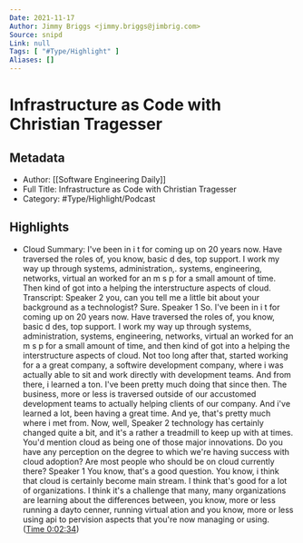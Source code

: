 ```yaml
---
Date: 2021-11-17
Author: Jimmy Briggs <jimmy.briggs@jimbrig.com>
Source: snipd
Link: null
Tags: [ "#Type/Highlight" ]
Aliases: []
---
```

# Infrastructure as Code with Christian Tragesser

## Metadata
- Author: [[Software Engineering Daily]]
- Full Title: Infrastructure as Code with Christian Tragesser
- Category: #Type/Highlight/Podcast

## Highlights
- Cloud
  Summary:
  I've been in i t for coming up on 20 years now. Have traversed the roles of, you know, basic d des, top support. I work my way up through systems, administration,. systems, engineering, networks, virtual an worked for an m s p for a small amount of time. Then kind of got into a helping the interstructure aspects of cloud.
  Transcript:
  Speaker 2
  you, can you tell me a little bit about your background as a technologist? Sure.
  Speaker 1
  So. I've been in i t for coming up on 20 years now. Have traversed the roles of, you know, basic d des, top support. I work my way up through systems, administration, systems, engineering, networks, virtual an worked for an m s p for a small amount of time, and then kind of got into a helping the interstructure aspects of cloud. Not too long after that, started working for a a great company, a softwire development company, where i was actually able to sit and work directly with development teams. And from there, i learned a ton. I've been pretty much doing that since then. The business, more or less is traversed outside of our accustomed development teams to actually helping clients of our company. And i've learned a lot, been having a great time. And ye, that's pretty much where i met from. Now, well,
  Speaker 2
  technology has certainly changed quite a bit, and it's a rather a treadmill to keep up with at times. You'd mention cloud as being one of those major innovations. Do you have any perception on the degree to which we're having success with cloud adoption? Are most people who should be on cloud currently there?
  Speaker 1
  You know, that's a good question. You know, i think that cloud is certainly become main stream. I think that's good for a lot of organizations. I think it's a challenge that many, many organizations are learning about the differences between, you know, more or less running a dayto cenner, running virtual ation and you know, more or less using api to pervision aspects that you're now managing or using. ([Time 0:02:34](https://share.snipd.com/snip/e1935c24-c1c6-46a5-9b21-9ba484e32946))

